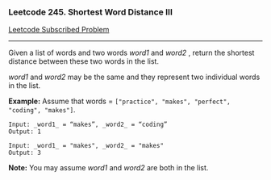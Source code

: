 ### Leetcode 245. Shortest Word Distance III
[Leetcode Subscribed Problem](https://leetcode.com/problems/shortest-word-distance-iii/)

---

Given a list of words and two words *word1* and *word2* , return the shortest distance between these two words in the list.

*word1* and *word2*  may be the same and they represent two individual words in the list.

**Example:**
Assume that words = `["practice", "makes", "perfect", "coding", "makes"]`.
```
Input: _word1_ = “makes”, _word2_ = “coding”
Output: 1

Input: _word1_ = "makes", _word2_ = "makes"
Output: 3
```

**Note:**
You may assume *word1* and *word2* are both in the list.
